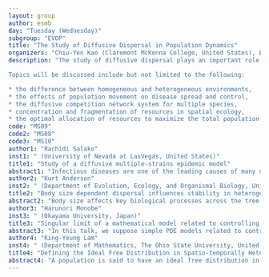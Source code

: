 ```yaml
---
layout: group
author: esmb
day: "Tuesday (Wednesday)"
subgroup: "EVOP"
title: "The Study of Diffusive Dispersal in Population Dynamics"
organizers: "Chiu-Yen Kao (Claremont McKenna College, United States), Bo Zhang (Oklahoma State University, United States)"
description: "The study of diffusive dispersal plays an important role in population dynamics, especially under the changing environment and anthropogenic disturbance. Recently, there are many studies which explore the effect of diffusive dispersal in different aspects. These include mathematical modeling, analytical and numerical techniques, and experimental studies.   This mini-symposium brings together mathematicians and biologists to share their diverse perspectives from theoretical, numerical, and experimental study in diffusive dispersal and their related optimization problems.  Mathematicians will introduce the new theories they have developed in recent years while biologists and epidemiologists will show how to apply these theories to solving real problems. Applications to optimization problems in translational sciences such as invasion control, population management, optimal chemotherapy will be discussed. This minisymposium will provide a forum for recent scientific developments, discussions, exchange ideas, and open problems.   

Topics will be discussed include but not limited to the following:

* the difference between homogeneous and heterogeneous environments,
* the effects of population movement on disease spread and control,
* the diffusive competition network system for multiple species,
* concentration and fragmentation of resources in spatial ecology,
* the optimal allocation of resources to maximize the total population size."
code: "MS09"
code2: "MS08"
code3: "MS10"
author1: "Rachidi Salako"
inst1: " (University of Nevada at LasVegas, United States)"
title1: "Study of a diffusive multiple-strains epidemic model"
abstract1: "Infectious diseases are one of the leading causes of many deaths around the world. As a result, health officials and the World Health Organization have devoted several resources to educate populations on safety measures which prevent the spread of infectious diseases. Hence restricting population’s movement has been widely used in an effort to limit the outbreak of an infectious disease. In this talk, we will study a multiple-strains PDE infectious disease epidemic model and discuss how population movement can affect the dynamics of the disease."
author2: "Kurt Anderson"
inst2: " (Department of Evolution, Ecology, and Organismal Biology, University of California, Riverside, United States)"
title2: "Body size dependent dispersal influences stability in heterogeneous metacommunities"
abstract2: "Body size affects key biological processes across the tree of life, with particular importance for food web dynamics and stability. Traits influencing movement capabilities depend strongly on body size, yet the effects of allometrically-structured dispersal on food web stability are less well understood than other demographic processes. Here we study the stability properties of spatially-arranged model food webs in which larger bodied species occupy higher trophic positions, while species' body sizes also determine the rates at which they traverse spatial networks of heterogeneous habitat patches. Our analysis shows an apparent stabilizing effect of positive dispersal rate scaling with body size compared to negative scaling relationships or uniform dispersal. However, as the global coupling strength among patches increases, the benefits of positive body size-dispersal scaling disappear. A permutational analysis shows that breaking allometric dispersal hierarchies while preserving dispersal rate distributions rarely alters qualitative aspects of metacommunity stability. Taken together, these results suggest that the oft-predicted stabilizing effects of large mobile predators may, for some dimensions of ecological stability, be attributed to increased patch coupling per se, and not necessarily coupling by top trophic levels in particular."
author3: "Harunori Monobe"
inst3: " (Okayama University, Japan)"
title3: "Singular limit of a mathematical model related to controlling invasive alien species"
abstract3: "In this talk, we suppose simple PDE models related to controlling invasive alien species. Also we consider the singular limit of the PDE and show that solutions of the PDE problem converge to that of free boundary problems called Fisher-Stefan problem."
author4: "King-Yeung Lam"
inst4: " (Department of Mathematics, The Ohio State University, United States)"
title4: "Defining the Ideal Free Distribution in Spatio-temporally Heterogeneous Environments."
abstract4: "A population is said to have an ideal free distribution in a spatially heterogeneous but temporally constant environment if each of its members have chosen a fixed spatial location in a way that optimizes its individual fitness, allowing for the effects of crowding. In this paper, we extend the idea of individual fitness associated with a specific location in space to account for the full path that an individual organism takes in space and time over a periodic cycle, and extend the mathematical formulation of an ideal free distribution to general time periodic environments. We find that, as in many other cases, populations using dispersal strategies that can produce a generalized ideal free distribution have a competitive advantage relative to populations using strategies that do not produce an ideal free distribution. A sharp criterion on the environmental functions is found to be necessary and sufficient for such ideal free distribution to be feasible. In the case the criterion is met, we showed that there exist dispersal strategies that can be identified as producing a time-periodic version of an ideal free distribution, and such strategies are evolutionarily steady and are neighborhood invaders from the viewpoint of adaptive dynamics."
---
```

